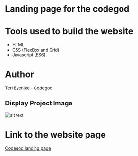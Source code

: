 # Landing page for the codegod

# Tools used to build the website

+ HTML
+ CSS (FlexBox and Grid)
+ Javascript (ES6)

# Author

Teri Eyenike - Codegod


## Display Project Image
![alt text](url "Interface Landing page")


# Link to the website page
[Codegod landing page](http://gamy-cat.surge.sh/)